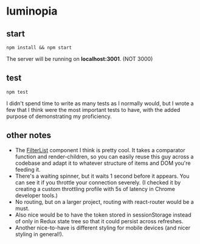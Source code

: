 # luminopia

## start

```
npm install && npm start
```

The server will be running on **localhost:3001**. (NOT 3000)

## test

```
npm test
```

I didn't spend time to write as many tests as I normally would, but I wrote a few that I think were the most important tests to have, with the added purpose of demonstrating my proficiency.

## other notes

- The [FilterList](src/components/FilterList/index.js) component I think is pretty cool. It takes a comparator function and render-children, so you can easily reuse this guy across a codebase and adapt it to whatever structure of items and DOM you're feeding it.
- There's a waiting spinner, but it waits 1 second before it appears. You can see it if you throttle your connection severely. (I checked it by creating a custom throttling profile with 5s of latency in Chrome developer tools.)
- No routing, but on a larger project, routing with react-router would be a must.
- Also nice would be to have the token stored in sessionStorage instead of only in Redux state tree so that it could persist across refreshes.
- Another nice-to-have is different styling for mobile devices (and nicer styling in general!).
